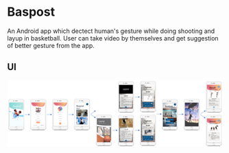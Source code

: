# Baspost
An Android app which dectect human's gesture while doing shooting and layup in basketball. User can take video by themselves and get suggestion of better gesture from the app.
## UI
<img src="https://github.com/jeannineshiu/Baspost/blob/master/UI/frame.png"/>
